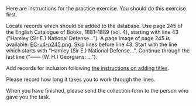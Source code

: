 Here are instructions for the practice exercise. You should do this exercise first.

Locate records which should be added to the database.
Use page 245 of the English Catalogue of Books, 1881–1889 (vol. 4), starting with line 43 ("Hamley (Sir E.) National Defense…").
A page image of page 245 is available: [EC-v4-p245.png](EC-v4-p245.png).
Skip lines before line 43. Start with the line which starts with "Hamley (Sir E.) National Defense…".
Continue through the last line ("—— (W. H.) Georgians: …").

Add records for inclusion following [the instructions on adding titles](adding-title-records.md).

Please record how long it takes you to work through the lines.

When you have finished, please send the collection form to the person who gave you the task.
